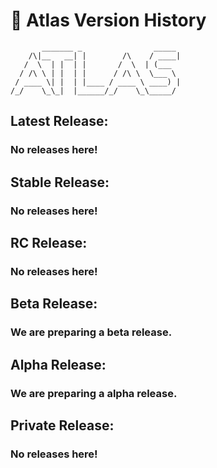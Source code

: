 # 🚀 Atlas Version History
```
       _______ _                _____ 
    /\|__   __| |        /\    / ____|
   /  \  | |  | |       /  \  | (___  
  / /\ \ | |  | |      / /\ \  \___ \ 
 / ____ \| |  | |____ / ____ \ ____) |
/_/    \_\_|  |______/_/    \_\_____/ 
```
## Latest Release:
### No releases here!

## Stable Release:
### No releases here!

## RC Release:
### No releases here!

## Beta Release:
### We are preparing a beta release.

## Alpha Release:
### We are preparing a alpha release.

## Private Release:
### No releases here!